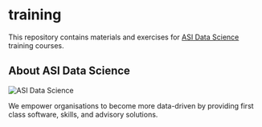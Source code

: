 # training

This repository contains materials and exercises for [ASI Data Science]
training courses.

## About ASI Data Science

![ASI Data Science](https://cloud.githubusercontent.com/assets/5845679/19309499/140ca760-907d-11e6-9234-4601a6a516ca.png)

We empower organisations to become more data-driven by providing first class
software, skills, and advisory solutions.

[ASI Data Science]: https://www.asidatascience.com/
